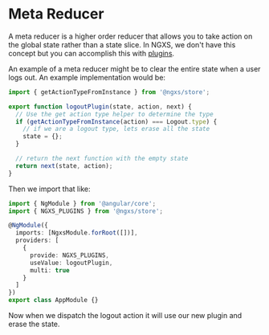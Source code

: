 # Meta Reducer

A meta reducer is a higher order reducer that allows you to
take action on the global state rather than a state slice.
In NGXS, we don't have this concept but you can accomplish
this with [plugins](../plugins/intro.md).

An example of a meta reducer might be to clear the entire
state when a user logs out. An example implementation would be:

```ts
import { getActionTypeFromInstance } from '@ngxs/store';

export function logoutPlugin(state, action, next) {
  // Use the get action type helper to determine the type
  if (getActionTypeFromInstance(action) === Logout.type) {
    // if we are a logout type, lets erase all the state
    state = {};
  }

  // return the next function with the empty state
  return next(state, action);
}
```

Then we import that like:

```ts
import { NgModule } from '@angular/core';
import { NGXS_PLUGINS } from '@ngxs/store';

@NgModule({
  imports: [NgxsModule.forRoot([])],
  providers: [
    {
      provide: NGXS_PLUGINS,
      useValue: logoutPlugin,
      multi: true
    }
  ]
})
export class AppModule {}
```

Now when we dispatch the logout action it will use our new
plugin and erase the state.
